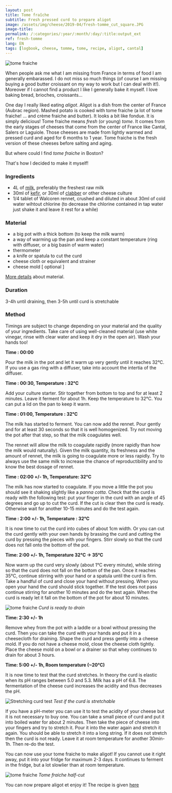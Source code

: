 ```yaml
---
layout: post
title: Tome fraîche
subtitle: Fresh pressed curd to prepare aligot
image: /assets/img/cheese/2019-04/fresh-tomme_cut_square.JPG
image-title: 
permalink: /:categories/:year/:month/:day/:title:output_ext
ref: fresh-tomme
lang: EN
tags: [logbook, cheese, tomme, tome, recipe, aligot, cantal]
---
```


![tome fraiche]({{site.baseurl}}/assets/img/cheese/2019-04/fresh-tomme.JPG)

<!--excerpt.start-->
When people ask me what I am missing from France in terms of food I am generally embarassed. 
I do not miss so much things (of course I am missing buying a good butter croissant on my way to work but I can deal with it!). 
Moreover if I cannot find a product I like I generally bake it myself. I love baking bread, brioches, croissants...

One day I really liked eating *aligot*. 
Aligot is a dish from the center of France (Aubrac region). 
Mashed potato is cooked with tome fraiche (a lot of tome fraiche! ... and crème fraiche and butter). It looks a bit like fondue. 
It is simply delicious!
Tome fraiche means *fresh* (or young) *tome*. It comes from the early stages of cheeses that come from the center of France like Cantal, Salers or Laguiole.
Those cheeses are made from lightly warmed and pressed curd and aged for 6 months to 1 year.
Tome fraiche is the fresh version of these cheeses before salting and aging.

But where could I find *tome fraiche* in Boston?

That's how I decided to make it myself!
<!--excerpt.end-->

### Ingredients

- 4L of [milk]({{site.baseurl}}/2019/03/02/raw-milk.html), preferably the freshest raw milk
- 30ml of [kefir]({{site.baseurl}}/2019/05/22/starter-cultures.html), or 30ml of [clabber]({{site.baseurl}}/2019/06/14/make-your-own-clabber.html) or other cheese culture
- 1/4 tablet of Walcoren rennet, crushed and diluted in about 30ml of cold water wihtout chlorine (to decrease the chlorine contained in tap water just shake it and leave it rest for a while)

### Material

- a big pot with a thick bottom (to keep the milk warm)
- a way of warming up the pan and keep a constant temperature (ring with diffuser, or a big basin of warm water)
- thermometer
- a knife or spatula to cut the curd
- cheese cloth or equivalent and strainer
- cheese mold [ optional ]

[More details]({{site.baseurl}}/2019/03/04/starter-kit.html) about material.

### Duration

3-4h until draining, then 3-5h until curd is stretchable

### Method

Timings are subject to change depending on your material and the quality of your ingredients.
Take care of using well-cleaned material (use white vinegar, rinse with clear water and keep it dry in the open air). Wash your hands too!

**Time : 00:00**

Pour the milk in the pot and let it warm up very gently until it reaches 32°C.
If you use a gas ring with a diffuser, take into account the intertia of the diffuser. 

**Time : 00:30, Temperature : 32°C**

Add your culture starter.
Stir together from bottom to top and for at least 2 minutes.
Leave it ferment for about 1h. Keep the temperature to 32°C. You can put a lid on the pan to keep it warm.

**Time : 01:00, Temperature : 32°C**

The milk has started to ferment. You can now add the rennet. Pour gently and for at least 30 seconds so that it is well homogenized. 
Try not moving the pot after that step, so that the milk coagulates well.

The rennet will allow the milk to coagulate rapidly (more rapidly than how the milk would naturally). 
Given the milk quantity, its freshness and the amount of rennet, the milk is going to coagulate more or less rapidly. 
Try to always use the same milk to increase the chance of reproductibility and to know the best dosage of rennet. 

**Time : 02:00 +/- 1h, Temperature: 32°C**

The milk has now started to coagulate. If you move a little the pot you should see it shaking slightly like a *panna cotta*. 
Check that the curd is ready with the following test: put your finger in the curd with an angle of 45 degrees and go up to cut the curd. 
If the cut is clear then the curd is ready. Otherwise wait for another 10-15 minutes and do the test again.

**Time : 2:00 +/- 1h, Temperature : 32°C**

It is now time to cut the curd into cubes of about 1cm width.
Or you can cut the curd gently with your own hands by brassing the curd and cutting the curd by pressing the pieces with your fingers.
Stirr slowly so that the curd does not fall onto the bottom of the pot.

**Time: 2:00 +/- 1h, Temperature 32°C -> 35°C**

Now warm up the curd very slowly (about 1°C every minute), while stiring so that the curd does not fall on the bottom of the pan. 
Once it reaches 35°C, continue stirring with your hand or a spatula until the curd is firm.
Take a handful of curd and close your hand without pressing. When you open your hand the curd should stick together.
If the test does not pass continue stirring for another 10 minutes and do the test again. 
When the curd is ready let it fall on the bottom of the pot for about 10 minutes.

![tome fraiche]({{site.baseurl}}/assets/img/cheese/2019-04/fresh-tomme_curd.JPG)
*Curd is ready to drain*

**Time: 2:30 +/- 1h**

Remove whey from the pot with a laddle or a bowl without pressing the curd.
Then you can take the curd with your hands and put it in a cheesecloth for draining.
Shape the curd and press gently into a cheese mold.
If you do not have a cheese mold, close the cheese cloth tightly.
Place the cheese mold on a bowl or a drainer so that whey continues to drain for about 3 hours.

**Time: 5:00 +/- 1h, Room temperature (~20°C)**

It is now time to test that the curd stretches.
In theory the curd is elastic when its pH ranges between 5.0 and 5.3.
Milk has a pH of 6.8. The fermentation of the cheese curd increases the acidity and thus decreases the pH.

![Stretching curd test]({{site.baseurl}}/assets/img/cheese/2019-05/stretch-curd-aligot.jpg)
*Test if the curd is stretchable*

If you have a pH-meter you can use it to test the acidity of your cheese but it is not necessary to buy one.
You can take a small piece of curd and put it into boiled water for about 2 minutes. 
Then take the piece of cheese into your fingers and try to stretch it.
Pour it into the water again and stretch it again. You should be able to stretch it into a long string.
If it does not stretch then the curd is not ready. Leave it at room temperature for another 30min-1h.
Then re-do the test.

You can now use your tome fraiche to make aligot!
If you cannot use it right away, put it into your fridge for maximum 2-3 days.
It continues to ferment in the fridge, but a lot slowlier than at room temperature.

![tome fraiche]({{site.baseurl}}/assets/img/cheese/2019-04/fresh-tomme_cut.JPG)
*Tome fraiche half-cut*

You can now prepare aligot et enjoy it!
The recipe is given [here]({{site.baseurl}}/2019/05/15/aligot-potatoes.html)